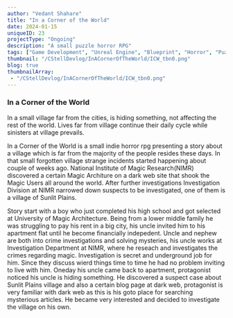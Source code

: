 ```yaml
---
author: "Vedant Shahare"
title: "In a Corner of the World"
date: 2024-01-15
uniqueID: 23
projectType: "Ongoing"
description: "A small puzzle horror RPG"
tags: ["Game Development", "Unreal Engine", "Blueprint", "Horror", "Puzzle", "Story", "RPG", "Game", "Pixel Art", "3D"]
thumbnail: "/CStellDevlog/InACornerOfTheWorld/ICW_tbn0.png"
blog: true
thumbnailArray:
 - "/CStellDevlog/InACornerOfTheWorld/ICW_tbn0.png"
---
```


### In a Corner of the World

In a small village far from the cities, is hiding something, not affecting the rest of the world. Lives far from village continue their daily cycle while sinisters at village prevails.

In a Corner of the World is a small indie horror rpg presenting a story about a village which is far from the majority of the people resides these days. In that small forgotten village strange incidents started happening about couple of weeks ago. National Institute of Magic Research(NIMR) discovered a certain Magic Architure on a dark web site that shook the Magic Users all around the world. After further investigations Investigation Division at NIMR narrowed down suspects to be investigated, one of them is a village of Sunlit Plains.

Story start with a boy who just completed his high school and got selected at University of Magic Architecture. Being from a lower middle family he was struggling to pay his rent in a big city, his uncle invited him to his apartment flat until he become financially indepedent. Uncle and nephew are both into crime investigations and solving mysteries, his uncle works at Investigation Department at NIMR, where he reseach and investigates the crimes regarding magic. Investigation is secret and underground job for him. Since they discuss wierd things time to time he had no problem inviting to live with him.
Oneday his uncle came back to apartment, protagonist noticed his uncle is hiding something. He discovered a suspect case about Sunlit Plains village and also a certain blog page at dark web, protagonist is very familiar with dark web as this is his goto place for searching mysterious articles. He became very interested and decided to investigate the village on his own.